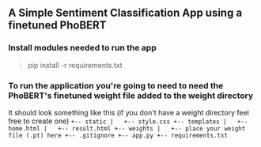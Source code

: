 ## A Simple Sentiment Classification App using a finetuned PhoBERT

### Install modules needed to run the app
>pip install -r requirements.txt

### To run the application you're going to need to need the PhoBERT's finetuned weight file added to the weight directory
It should look something like this (if you don't have a weight directory feel free to create one)
``
+-- static
|   +-- style.css
+-- templates
|   +-- home.html
|   +-- result.html
+-- weights
|   +-- place your weight file (.pt) here
+-- .gitignore
+-- app.py
+-- requirements.txt
``